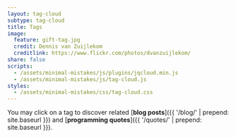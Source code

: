 ```yaml
---
layout: tag-cloud
subtype: tag-cloud
title: Tags
image:
  feature: gift-tag.jpg
  credit: Dennis van Zuijlekom
  creditlink: https://www.flickr.com/photos/dvanzuijlekom/
share: false
scripts:
  - /assets/minimal-mistakes/js/plugins/jqcloud.min.js
  - /assets/minimal-mistakes/js/tag-cloud.js
styles:
  - /assets/minimal-mistakes/css/tag-cloud.css
---
```


You may click on a tag to discover related [**blog posts**]({{ '/blog/' | prepend: site.baseurl }}) and [**programming quotes**]({{ '/quotes/' | prepend: site.baseurl }}).
